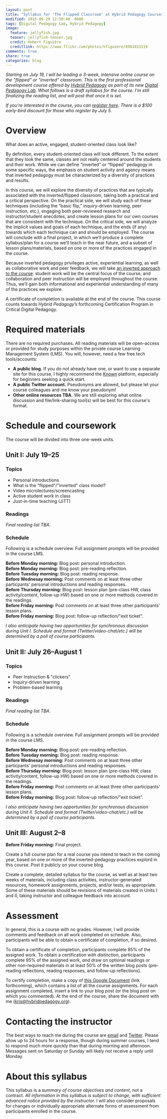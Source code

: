 ```yaml
---
layout: post
title: "Syllabus for 'The Flipped Classroom' at Hybrid Pedagogy Courses"
modified: 2015-06-29 12:50:40 -0600
tags: [Digital Pedagogy Lab, Hybrid Pedagogy]
image:
  feature: jellyfish.jpg
  teaser: jellyfish-teaser.jpg
  credit: Hubert Figuière
  creditlink: https://www.flickr.com/photos/hfiguiere/8981013119
comments: true
share: true
categories: blog
---
```


*Starting on July 19, I will be leading a 3-week, intensive online course on the "flipped" or "inverted" classroom. This is the first professional development course offered by [Hybrid Pedagogy](http://www.hybridpedagogy.com) as part of its new [Digital Pedagogy Lab](http://www.digitalpedagogylab.com/). What follows is a draft syllabus for the course. I'm still finalizing the reading list, and will post that once it is set.*

*If you're interested in the course, you can [register here](http://www.digitalpedagogylab.com/blog/course/the-flipped-classroom/). There is a $100 early-bird discount for those who register by July 5.*

# Overview

What does an active, engaged, student-oriented class look like?

By definition, every student-oriented class will look different. To the extent that they look the same, classes are not really centered around the students and their work. While we can define “inverted” or “flipped” pedagogy in some specific ways, the emphasis on student activity and agency means that inverted pedagogy must be characterized by a diversity of practices and results.

In this course, we will explore the diversity of practices that are typically associated with the inverted/flipped classroom, taking both a practical and a critical perspective. On the practical side, we will study each of these techniques (including the “basic flip,” inquiry-driven learning, peer instruction, etc.), engaging both peer-reviewed research and instructor/student anecdotes, and create lesson plans for our own courses that are consistent with the technique. On the critical side, we will analyze the implicit values and goals of each technique, and the ends (if any) towards which each technique can and should be employed. The course will conclude with a final project, in which we’ll produce a complete syllabus/plan for a course we’ll teach in the near future, and a subset of lesson plans/materials, based on one or more of the practices engaged in the course.

Because inverted pedagogy privileges active, experiential learning, as well as collaborative work and peer feedback, we will take [an inverted approach to the course](http://kris.shaffermusic.com/2015/05/flipping-an-online-class/): student work will be the central focus of the course, and collaboration and peer instruction will be employed throughout the course. Thus, we’ll gain both informational and experiential understanding of many of the practices we explore.

A certificate of completion is available at the end of the course. This course counts towards *Hybrid Pedagogy*’s forthcoming Certification Program in Critical Digital Pedagogy.

# Required materials

There are no required purchases. All reading materials will be open-access or provided for study purposes within the private course Learning Management System (LMS). You will, however, need a few free tech tools/accounts:

- **A public blog.** If you do not already have one, or want to use a separate site for this course, I highly recommend the [Known](http://withknown.com) platform, especially for beginners seeking a quick start.  
- **A public Twitter account.** Pseudonyms are allowed, but please let your course colleagues and me know your pseudonym!  
- **Other online resources TBA.** We are still exploring what online discussion and file/link-sharing tool(s) will be best for this course's format. 

# Schedule and coursework

The course will be divided into three one-week units. 

## Unit I: July 19–25

### Topics

- Personal introductions  
- What is the "flipped"/"inverted" class model?  
- Video microlectures/screencasting  
- Active student work in class  
- Just-in-time teaching (JiTT)  

### Readings

*Final reading list TBA.*

### Schedule

Following is a schedule overview. Full assignment prompts will be provided in the course LMS.

**Before Monday morning:** Blog post: personal introduction.  
**Before Monday morning:** Blog post: pre-reading reflection.  
**Before Tuesday morning:** Blog post: reading response.  
**Before Wednesay morning:** Post comments on at least three other particpants' personal introductions and reading responses.  
**Before Thursday morning:** Blog post: lesson plan (pre-class HW, class activity/content, follow-up HW) based on one or more methods covered in the readings.  
**Before Friday morning:** Post comments on at least three other participants' lesson plans.  
**Before Friday morning:** Blog post: follow-up reflection/"exit ticket".

*I also anticipate having two opportunities for synchronous discussion during Unit I. Schedule and format (Twitter/video-chat/etc.) will be determined by a poll of course participants.*


## Unit II: July 26–August 1

### Topics

- Peer Instruction & "clickers"  
- Inquiry-driven learning  
- Problem-based learning

### Readings

*Final reading list TBA.*

### Schedule

Following is a schedule overview. Full assignment prompts will be provided in the course LMS.

**Before Monday morning:** Blog post: pre-reading reflection.  
**Before Tuesday morning:** Blog post: reading response.  
**Before Wednesay morning:** Post comments on at least three other particpants' personal introductions and reading responses.  
**Before Thursday morning:** Blog post: lesson plan (pre-class HW, class activity/content, follow-up HW) based on one or more methods covered in the readings.  
**Before Friday morning:** Post comments on at least three other participants' lesson plans.  
**Before Friday morning:** Blog post: follow-up reflection/"exit ticket".

*I also anticipate having two opportunities for synchronous discussion during Unit II. Schedule and format (Twitter/video-chat/etc.) will be determined by a poll of course participants.*


## Unit III: August 2–8

**Before Friday morning:** Final project.

Create a full course plan for a real course you intend to teach in the coming year, based on one or more of the inverted-pedagogy practices explord in this course. Post it publicly on your course blog.

Create a complete, detailed syllabus for the course, as well as at least two weeks of materials, including class activities, instructor-generated resources, homework assignments, projects, and/or tests, as appropriate. Some of these materials should be revisions of materials created in Units I and II, taking instructor and colleague feedback into account.

# Assessment

In general, this is a course with no grades. However, I will provide comments and feedback on all work completed on schedule. Also, participants will be able to obtain a certificate of completion, if so desired. 

To obtain a certificate of completion, participants complete 85% of the assigned work. To obtain a certification *with distinction*, participants complete 95% of the assigned work, *and* draw on optional readings or other non-required materials in at least 50% of the written blog posts (pre-reading reflections, reading responses, and follow-up reflections).

To certify completion, make a copy of [this Google Document]() (link forthcoming), which contains a list of all the course assignments. For each assignment completed, insert a link to your blog post (or the blog post on which you commented). At the end of the course, share the document with me (kris@hybridpedagogy.org).

# Contacting the instructor

The best ways to reach me during the course are [email](mailto:kris@hybridpedagogy.org) and [Twitter](http://twitter.com/krisshaffer). Please allow up to 24 hours for a response, though during summer courses, I tend to respond much more quickly than that during morning and afternoon. Messages sent on Saturday or Sunday will likely not receive a reply until Monday.

# About this syllabus

This syllabus is a *summary of course objectives and content*, not a contract. *All information in this syllabus is subject to change, with sufficient advanced notice provided by the instructor.* I will also consider proposals for changes or individually appropriate alternate forms of assessment from participants enrolled in the course.
